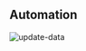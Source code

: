 
## Automation
![update-data](https://github.com/raghava0071/florida-picks-project/actions/workflows/update.yml/badge.svg)

